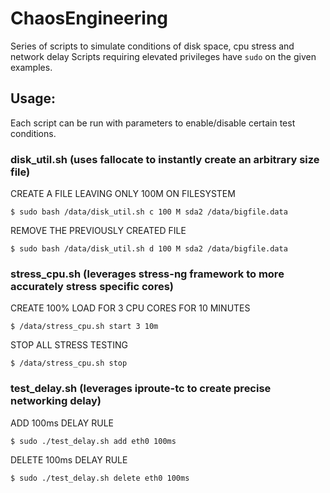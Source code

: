 # ChaosEngineering
Series of scripts to simulate conditions of disk space, cpu stress and network delay
Scripts requiring elevated privileges have `sudo` on the given examples.

## Usage:

Each script can be run with parameters to enable/disable certain test conditions.

### disk_util.sh (uses fallocate to instantly create an arbitrary size file)
CREATE A FILE LEAVING ONLY 100M ON FILESYSTEM

```$ sudo bash /data/disk_util.sh c 100 M sda2 /data/bigfile.data```

REMOVE THE PREVIOUSLY CREATED FILE

```$ sudo bash /data/disk_util.sh d 100 M sda2 /data/bigfile.data```

### stress_cpu.sh (leverages stress-ng framework to more accurately stress specific cores)

CREATE 100% LOAD FOR 3 CPU CORES FOR 10 MINUTES

```$ /data/stress_cpu.sh start 3 10m```

STOP ALL STRESS TESTING

```$ /data/stress_cpu.sh stop```

### test_delay.sh (leverages iproute-tc to create precise networking delay)

ADD 100ms DELAY RULE

```$ sudo ./test_delay.sh add eth0 100ms```

DELETE 100ms DELAY RULE

```$ sudo ./test_delay.sh delete eth0 100ms```
